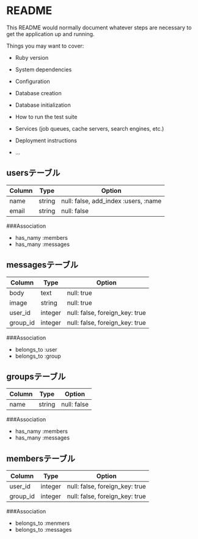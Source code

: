 # README

This README would normally document whatever steps are necessary to get the
application up and running.

Things you may want to cover:

* Ruby version

* System dependencies

* Configuration

* Database creation

* Database initialization

* How to run the test suite

* Services (job queues, cache servers, search engines, etc.)

* Deployment instructions

* ...


## usersテーブル

|Column|Type|Option|
|------|----|------|
|name|string|null: false, add_index :users, :name|
|email|string|null: false|

###Association
- has_namy :members
- has_many :messages




## messagesテーブル

|Column|Type|Option|
|------|----|------|
|body|text|null: true|
|image|string|null: true|
|user_id|integer|null: false, foreign_key: true|
|group_id|integer|null: false, foreign_key: true|

###Association
- belongs_to :user
- belongs_to :group




## groupsテーブル

|Column|Type|Option|
|------|----|------|
|name|string|null: false|

###Association
- has_namy :members
- has_many :messages




## membersテーブル

|Column|Type|Option|
|------|----|------|
|user_id|integer|null: false, foreign_key: true|
|group_id|integer|null: false, foreign_key: true|

###Association
- belongs_to :menmers
- belongs_to :messages


